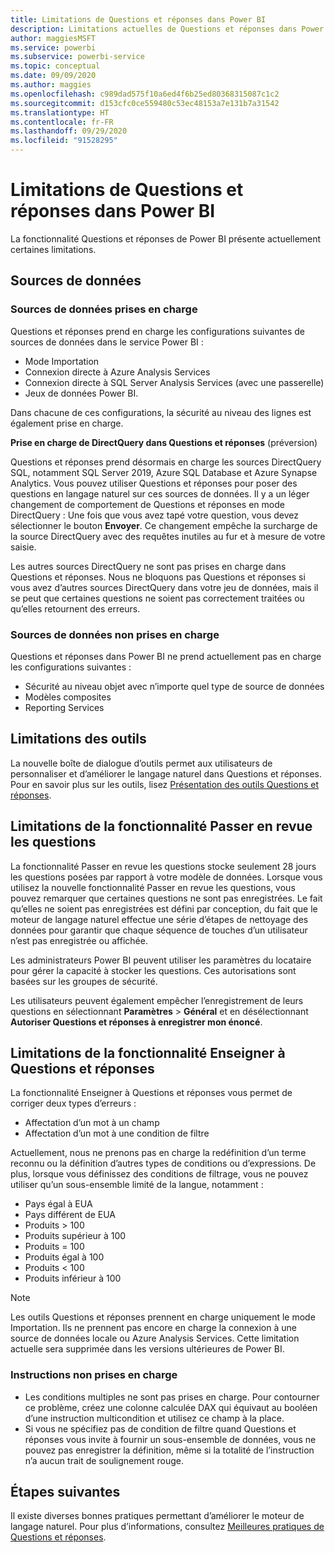 ```yaml
---
title: Limitations de Questions et réponses dans Power BI
description: Limitations actuelles de Questions et réponses dans Power BI
author: maggiesMSFT
ms.service: powerbi
ms.subservice: powerbi-service
ms.topic: conceptual
ms.date: 09/09/2020
ms.author: maggies
ms.openlocfilehash: c989dad575f10a6ed4f6b25ed80368315087c1c2
ms.sourcegitcommit: d153cfc0ce559480c53ec48153a7e131b7a31542
ms.translationtype: HT
ms.contentlocale: fr-FR
ms.lasthandoff: 09/29/2020
ms.locfileid: "91528295"
---
```

# <a name="limitations-of-power-bi-qa"></a>Limitations de Questions et réponses dans Power BI

La fonctionnalité Questions et réponses de Power BI présente actuellement certaines limitations.

## <a name="data-sources"></a>Sources de données

### <a name="supported-data-sources"></a>Sources de données prises en charge

Questions et réponses prend en charge les configurations suivantes de sources de données dans le service Power BI :

- Mode Importation
- Connexion directe à Azure Analysis Services
- Connexion directe à SQL Server Analysis Services (avec une passerelle)
- Jeux de données Power BI.

Dans chacune de ces configurations, la sécurité au niveau des lignes est également prise en charge.

**Prise en charge de DirectQuery dans Questions et réponses** (préversion)

Questions et réponses prend désormais en charge les sources DirectQuery SQL, notamment SQL Server 2019, Azure SQL Database et Azure Synapse Analytics. Vous pouvez utiliser Questions et réponses pour poser des questions en langage naturel sur ces sources de données. Il y a un léger changement de comportement de Questions et réponses en mode DirectQuery : Une fois que vous avez tapé votre question, vous devez sélectionner le bouton **Envoyer**. Ce changement empêche la surcharge de la source DirectQuery avec des requêtes inutiles au fur et à mesure de votre saisie.

Les autres sources DirectQuery ne sont pas prises en charge dans Questions et réponses. Nous ne bloquons pas Questions et réponses si vous avez d’autres sources DirectQuery dans votre jeu de données, mais il se peut que certaines questions ne soient pas correctement traitées ou qu’elles retournent des erreurs.

### <a name="data-sources-not-supported"></a>Sources de données non prises en charge

Questions et réponses dans Power BI ne prend actuellement pas en charge les configurations suivantes :

- Sécurité au niveau objet avec n’importe quel type de source de données
- Modèles composites
- Reporting Services 

## <a name="tooling-limitations"></a>Limitations des outils

La nouvelle boîte de dialogue d’outils permet aux utilisateurs de personnaliser et d’améliorer le langage naturel dans Questions et réponses. Pour en savoir plus sur les outils, lisez [Présentation des outils Questions et réponses](q-and-a-tooling-intro.md).

## <a name="review-question-limitations"></a>Limitations de la fonctionnalité Passer en revue les questions

La fonctionnalité Passer en revue les questions stocke seulement 28 jours les questions posées par rapport à votre modèle de données. Lorsque vous utilisez la nouvelle fonctionnalité Passer en revue les questions, vous pouvez remarquer que certaines questions ne sont pas enregistrées. Le fait qu’elles ne soient pas enregistrées est défini par conception, du fait que le moteur de langage naturel effectue une série d’étapes de nettoyage des données pour garantir que chaque séquence de touches d’un utilisateur n’est pas enregistrée ou affichée.

Les administrateurs Power BI peuvent utiliser les paramètres du locataire pour gérer la capacité à stocker les questions. Ces autorisations sont basées sur les groupes de sécurité. 

Les utilisateurs peuvent également empêcher l’enregistrement de leurs questions en sélectionnant **Paramètres** > **Général** et en désélectionnant **Autoriser Questions et réponses à enregistrer mon énoncé**. 

## <a name="teach-qa-limitations"></a>Limitations de la fonctionnalité Enseigner à Questions et réponses

La fonctionnalité Enseigner à Questions et réponses vous permet de corriger deux types d’erreurs :

- Affectation d’un mot à un champ
- Affectation d’un mot à une condition de filtre

Actuellement, nous ne prenons pas en charge la redéfinition d’un terme reconnu ou la définition d’autres types de conditions ou d’expressions. De plus, lorsque vous définissez des conditions de filtrage, vous ne pouvez utiliser qu’un sous-ensemble limité de la langue, notamment :

- Pays égal à EUA
- Pays différent de EUA
- Produits > 100
- Produits supérieur à 100
- Produits = 100
- Produits égal à 100
- Produits < 100
- Produits inférieur à 100

> [!NOTE]
> Les outils Questions et réponses prennent en charge uniquement le mode Importation. Ils ne prennent pas encore en charge la connexion à une source de données locale ou Azure Analysis Services. Cette limitation actuelle sera supprimée dans les versions ultérieures de Power BI.

### <a name="statements-not-supported"></a>Instructions non prises en charge

- Les conditions multiples ne sont pas prises en charge. Pour contourner ce problème, créez une colonne calculée DAX qui équivaut au booléen d’une instruction multicondition et utilisez ce champ à la place.
- Si vous ne spécifiez pas de condition de filtre quand Questions et réponses vous invite à fournir un sous-ensemble de données, vous ne pouvez pas enregistrer la définition, même si la totalité de l’instruction n’a aucun trait de soulignement rouge.

## <a name="next-steps"></a>Étapes suivantes

Il existe diverses bonnes pratiques permettant d’améliorer le moteur de langage naturel. Pour plus d’informations, consultez [Meilleures pratiques de Questions et réponses](q-and-a-best-practices.md).
